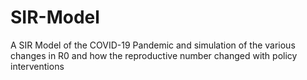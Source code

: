 # SIR-Model
A SIR Model of the COVID-19 Pandemic and simulation of the various changes in R0 and how the reproductive number changed with policy interventions
